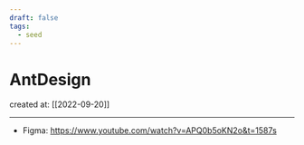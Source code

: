 ```yaml
---
draft: false
tags:
  - seed
---
```


# AntDesign

created at: [[2022-09-20]]

---

- Figma: https://www.youtube.com/watch?v=APQ0b5oKN2o&t=1587s
